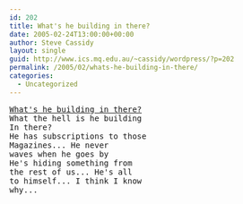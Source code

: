 ```yaml
---
id: 202
title: What's he building in there?
date: 2005-02-24T13:00:00+00:00
author: Steve Cassidy
layout: single
guid: http://www.ics.mq.edu.au/~cassidy/wordpress/?p=202
permalink: /2005/02/whats-he-building-in-there/
categories:
  - Uncategorized
---
```

<pre><a href="http://www.jadeddomain.com/images/idrewshack.html">What's he building in there?</a>
What the hell is he building
In there?
He has subscriptions to those
Magazines... He never
waves when he goes by
He's hiding something from
the rest of us... He's all
to himself... I think I know
why... </pre>
